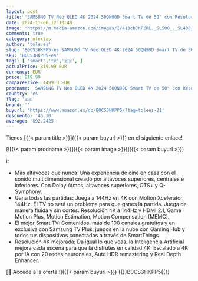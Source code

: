 ```yaml
---
layout: post
title: 'SAMSUNG TV Neo QLED 4K 2024 50QN90D Smart TV de 50" con Resolución 4K Mejorada  más Altavoces Que Nunca con Q-Symphony  el Mejor Smart TV y GANA Todas Las partidas con Motion Xcelerator 144 Hz'
date: 2024-11-06 12:10:48
image: 'https://m.media-amazon.com/images/I/413cbJKFZRL._SL500_._SL400_.jpg'
comments: true
category: ofertas
author: 'tole.es'
slug: 'B0CS3HKPP5-es SAMSUNG TV Neo QLED 4K 2024 50QN90D Smart TV de 50" con...'
sku: 'B0CS3HKPP5-es'
tags: [ 'smart','tv','🇪🇸', ]
actualPrice: 819.99 EUR
currency: EUR
price: 819.99
comparePrice: 1499.0 EUR
prodname: 'SAMSUNG TV Neo QLED 4K 2024 50QN90D Smart TV de 50" con Resolución 4K Mejorada  más Altavoces Que Nunca con Q-Symphony  el Mejor Smart TV y GANA Todas Las partidas con Motion Xcelerator 144 Hz'
country: 'es'
flag: '🇪🇸'
brand: ''
buyurl: 'https://www.amazon.es/dp/B0CS3HKPP5/?tag=tolees-21'
descuento: '45.30'
average: '892.2425'
---
```


Tienes [{{< param title >}}]({{< param buyurl >}}) en el siguiente enlace!

[![{{< param prodname >}}]({{< param image >}})]({{< param buyurl >}})

ℹ️:

- Más altavoces que nunca: Una experiencia de cine en casa con el sonido multidimensional creado por altavoces superiores, centrales e inferiores. Con Dolby Atmos, altavoces superiores, OTS+ y Q-Symphony.
- Gana todas las partidas: Juega a 144Hz en 4K con Motion Xcelerator 144Hz. El TV no será un problema para que ganes la partida. Juega de manera fluida y sin cortes. Resolución 4K a 144Hz y HDMI 2.1, Game Motion Plus, Motion Estimation, Motion Compensation (MEMC).
- El mejor Smart TV: Contenidos, más de 100 canales gratuitos y en exclusiva con Samsung TV Plus, juegos en la nube con Gaming Hub y todos tus dispositivos conectados a través de SmartThings.
- Resolución 4K mejorada: Da igual lo que veas, la Inteligencia Artificial mejora cada escena para que la disfrutes en calidad 4K. Escalado a 4K por IA con 20 redes neuronales, Auto HDR remastering y Real Depth Enhancer.

[🛒 Accede a la oferta!!]({{< param buyurl >}})
{{<world>}}B0CS3HKPP5{{</world>}}

